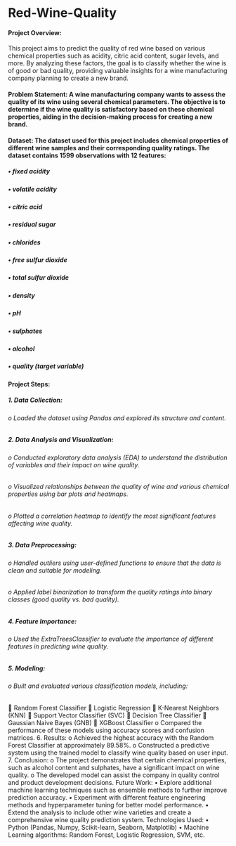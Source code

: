 # Red-Wine-Quality
#### Project Overview: 
This project aims to predict the quality of red wine based on various chemical properties such as acidity, citric acid content, sugar levels, and more. By analyzing these factors, the goal is to classify whether the wine is of good or bad quality, providing valuable insights for a wine manufacturing company planning to create a new brand.

#### Problem Statement: A wine manufacturing company wants to assess the quality of its wine using several chemical parameters. The objective is to determine if the wine quality is satisfactory based on these chemical properties, aiding in the decision-making process for creating a new brand.

#### Dataset: The dataset used for this project includes chemical properties of different wine samples and their corresponding quality ratings. The dataset contains 1599 observations with 12 features:
##### •	fixed acidity
##### •	volatile acidity
##### •	citric acid
##### •	residual sugar
##### •	chlorides
##### •	free sulfur dioxide
##### •	total sulfur dioxide
##### •	density
##### •	pH
##### •	sulphates
##### •	alcohol
##### •	quality (target variable)


#### Project Steps:
##### 1.	Data Collection:
###### o	Loaded the dataset using Pandas and explored its structure and content.
##### 2.	Data Analysis and Visualization:
###### o	Conducted exploratory data analysis (EDA) to understand the distribution of variables and their impact on wine quality.
###### o	Visualized relationships between the quality of wine and various chemical properties using bar plots and heatmaps.
###### o	Plotted a correlation heatmap to identify the most significant features affecting wine quality.
##### 3.	Data Preprocessing:
###### o	Handled outliers using user-defined functions to ensure that the data is clean and suitable for modeling.
###### o	Applied label binarization to transform the quality ratings into binary classes (good quality vs. bad quality).
##### 4.	Feature Importance:
###### o	Used the ExtraTreesClassifier to evaluate the importance of different features in predicting wine quality.
##### 5.	Modeling:
###### o	Built and evaluated various classification models, including:
	Random Forest Classifier
	Logistic Regression
	K-Nearest Neighbors (KNN)
	Support Vector Classifier (SVC)
	Decision Tree Classifier
	Gaussian Naive Bayes (GNB)
	XGBoost Classifier
o	Compared the performance of these models using accuracy scores and confusion matrices.
6.	Results:
o	Achieved the highest accuracy with the Random Forest Classifier at approximately 89.58%.
o	Constructed a predictive system using the trained model to classify wine quality based on user input.
7.	Conclusion:
o	The project demonstrates that certain chemical properties, such as alcohol content and sulphates, have a significant impact on wine quality.
o	The developed model can assist the company in quality control and product development decisions.
Future Work:
•	Explore additional machine learning techniques such as ensemble methods to further improve prediction accuracy.
•	Experiment with different feature engineering methods and hyperparameter tuning for better model performance.
•	Extend the analysis to include other wine varieties and create a comprehensive wine quality prediction system.
Technologies Used:
•	Python (Pandas, Numpy, Scikit-learn, Seaborn, Matplotlib)
•	Machine Learning algorithms: Random Forest, Logistic Regression, SVM, etc.
